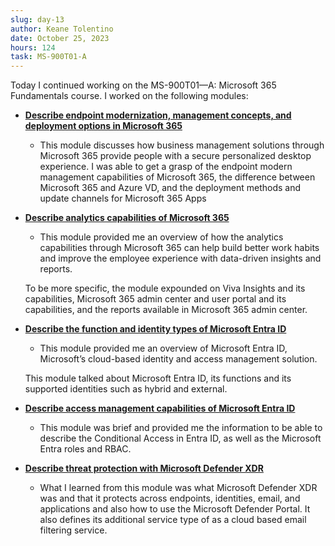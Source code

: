 ```yaml
---
slug: day-13
author: Keane Tolentino
date: October 25, 2023
hours: 124
task: MS-900T01-A
---
```


Today I continued working on the MS-900T01—A: Microsoft 365 Fundamentals course. I worked on the following modules:

- **[Describe endpoint modernization, management concepts, and deployment options in Microsoft 365](https://learn.microsoft.com/en-us/training/modules/describe-endpoint-modernization-management-concepts-deployment-options/)**

  - This module discusses how business management solutions through Microsoft 365 provide people with a secure personalized desktop experience. I was able to get a grasp of the endpoint modern management capabilities of Microsoft 365, the difference between Microsoft 365 and Azure VD, and the deployment methods and update channels for Microsoft 365 Apps

- **[Describe analytics capabilities of Microsoft 365](https://learn.microsoft.com/en-us/training/modules/describe-analytics-capabilities-microsoft-365/)**

  - This module provided me an overview of how the analytics capabilities through Microsoft 365 can help build better work habits and improve the employee experience with data-driven insights and reports.

  To be more specific, the module expounded on Viva Insights and its capabilities, Microsoft 365 admin center and user portal and its capabilities, and the reports available in Microsoft 365 admin center.

- **[Describe the function and identity types of Microsoft Entra ID](https://learn.microsoft.com/en-us/training/modules/explore-basic-services-identity-types/)**

  - This module provided me an overview of Microsoft Entra ID, Microsoft’s cloud-based identity and access management solution.

  This module talked about Microsoft Entra ID, its functions and its supported identities such as hybrid and external.

- **[Describe access management capabilities of Microsoft Entra ID](https://learn.microsoft.com/en-us/training/modules/explore-access-management-capabilities/)**

  - This module was brief and provided me the information to be able to describe the Conditional Access in Entra ID, as well as the Microsoft Entra roles and RBAC.

- **[Describe threat protection with Microsoft Defender XDR](https://learn.microsoft.com/en-us/training/modules/describe-threat-protection-with-microsoft-365-defender/)**
  - What I learned from this module was what Microsoft Defender XDR was and that it protects across endpoints, identities, email, and applications and also how to use the Microsoft Defender Portal.
  It also defines its additional service type of as a cloud based email filtering service.
